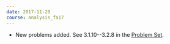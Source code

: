 ```yaml
---
date: 2017-11-20
course: analysis_fa17
---
```


- New problems added. See 3.1.10--3.2.8 in the [Problem Set](http://ckottke.ncf.edu/analysis_fa17/script.pdf).

